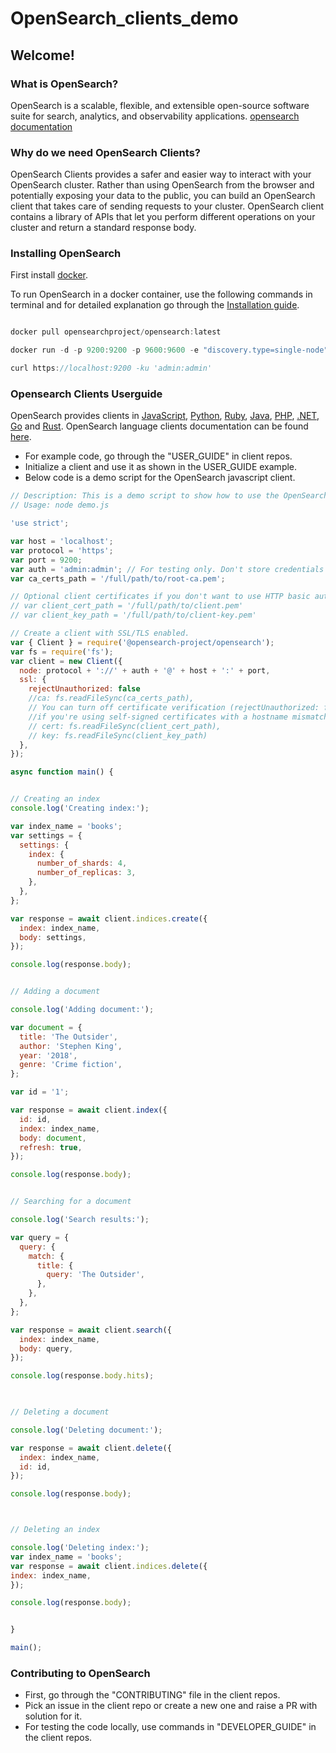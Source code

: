 # OpenSearch_clients_demo

## Welcome!

### What is OpenSearch?
OpenSearch is a scalable, flexible, and extensible open-source software suite for search, analytics, and observability applications.
[opensearch documentation](https://opensearch.org/)

### Why do we need OpenSearch Clients?
OpenSearch Clients provides a safer and easier way to interact with your OpenSearch cluster. Rather than using OpenSearch from the browser and potentially exposing your data to the public, you can build an OpenSearch client that takes care of sending requests to your cluster. OpenSearch client contains a library of APIs that let you perform different operations on your cluster and return a standard response body. 



### Installing OpenSearch

First install [docker](https://docs.docker.com/get-docker/).

To run OpenSearch in a docker container, use the following commands in terminal and for detailed explanation go through the [Installation guide](https://opensearch.org/docs/latest/install-and-configure/install-opensearch/index/).

```javascript

docker pull opensearchproject/opensearch:latest

docker run -d -p 9200:9200 -p 9600:9600 -e "discovery.type=single-node" opensearchproject/opensearch:latest

curl https://localhost:9200 -ku 'admin:admin'
```

### Opensearch Clients Userguide
OpenSearch provides clients in [JavaScript](https://github.com/opensearch-project/opensearch-js), [Python](https://github.com/opensearch-project/opensearch-py), [Ruby](https://github.com/opensearch-project/opensearch-ruby), [Java](https://github.com/opensearch-project/opensearch-java), [PHP](https://github.com/opensearch-project/opensearch-php), [.NET](https://opensearch.org/docs/latest/clients/OpenSearch-dot-net/), [Go](https://github.com/opensearch-project/opensearch-go) and [Rust](https://github.com/opensearch-project/opensearch-rs). 
OpenSearch language clients documentation can be found [here](https://opensearch.org/docs/latest/clients/index/).

- For example code, go through the "USER_GUIDE" in client repos.
- Initialize a client and use it as shown in the USER_GUIDE example.
- Below code is a demo script for the OpenSearch javascript client.

```javascript
// Description: This is a demo script to show how to use the OpenSearch client.
// Usage: node demo.js

'use strict';

var host = 'localhost';
var protocol = 'https';
var port = 9200;
var auth = 'admin:admin'; // For testing only. Don't store credentials in code.
var ca_certs_path = '/full/path/to/root-ca.pem';

// Optional client certificates if you don't want to use HTTP basic authentication.
// var client_cert_path = '/full/path/to/client.pem'
// var client_key_path = '/full/path/to/client-key.pem'

// Create a client with SSL/TLS enabled.
var { Client } = require('@opensearch-project/opensearch');
var fs = require('fs');
var client = new Client({
  node: protocol + '://' + auth + '@' + host + ':' + port,
  ssl: {
    rejectUnauthorized: false
    //ca: fs.readFileSync(ca_certs_path),
    // You can turn off certificate verification (rejectUnauthorized: false) 
    //if you're using self-signed certificates with a hostname mismatch.
    // cert: fs.readFileSync(client_cert_path),
    // key: fs.readFileSync(client_key_path)
  },
});

async function main() {


// Creating an index
console.log('Creating index:');

var index_name = 'books';
var settings = {
  settings: {
    index: {
      number_of_shards: 4,
      number_of_replicas: 3,
    },
  },
};

var response = await client.indices.create({
  index: index_name,
  body: settings,
});

console.log(response.body);


// Adding a document

console.log('Adding document:');

var document = {
  title: 'The Outsider',
  author: 'Stephen King',
  year: '2018',
  genre: 'Crime fiction',
};

var id = '1';

var response = await client.index({
  id: id,
  index: index_name,
  body: document,
  refresh: true,
});

console.log(response.body);


// Searching for a document

console.log('Search results:');

var query = {
  query: {
    match: {
      title: {
        query: 'The Outsider',
      },
    },
  },
};

var response = await client.search({
  index: index_name,
  body: query,
});

console.log(response.body.hits);
  


// Deleting a document

console.log('Deleting document:');

var response = await client.delete({
  index: index_name,
  id: id,
});

console.log(response.body);



// Deleting an index

console.log('Deleting index:');
var index_name = 'books';
var response = await client.indices.delete({
index: index_name,
});

console.log(response.body);


}

main();
```

### Contributing to OpenSearch
- First, go through the "CONTRIBUTING" file in the client repos.
- Pick an issue in the client repo or create a new one and raise a PR with solution for it.
- For testing the code locally, use commands in "DEVELOPER_GUIDE"  in the client repos.

